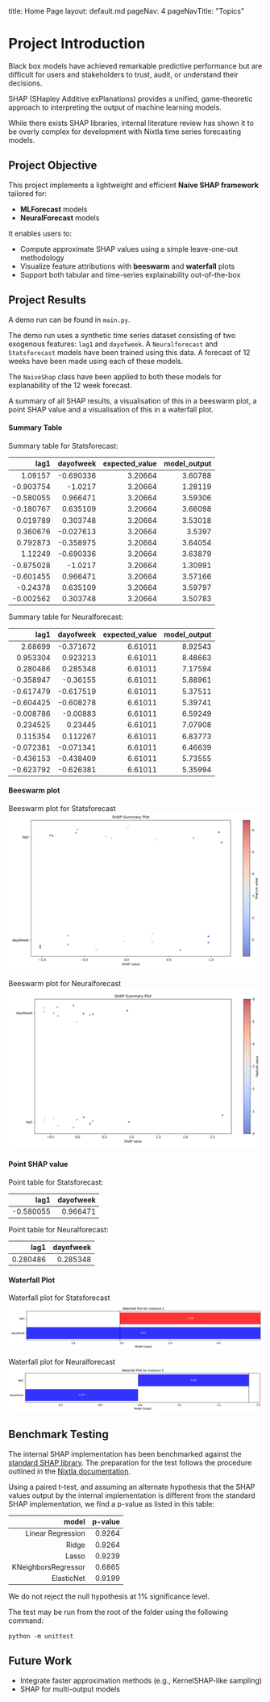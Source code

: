 <frontmatter>
  title: Home Page
  layout: default.md
  pageNav: 4
  pageNavTitle: "Topics"
</frontmatter>

<br>

# Project Introduction

Black box models have achieved remarkable predictive performance but are difficult for users and stakeholders to trust, audit, or understand their decisions.

SHAP (SHapley Additive exPlanations) provides a unified, game-theoretic approach to interpreting the output of machine learning models.

While there exists SHAP libraries, internal literature review has shown it to be overly complex for development with Nixtla time series forecasting models.

## Project Objective

This project implements a lightweight and efficient **Naive SHAP framework** tailored for:

- **MLForecast** models
- **NeuralForecast** models

It enables users to:

- Compute approximate SHAP values using a simple leave-one-out methodology
- Visualize feature attributions with **beeswarm** and **waterfall** plots
- Support both tabular and time-series explainability out-of-the-box

## Project Results

A demo run can be found in `main.py`.

The demo run uses a synthetic time series dataset consisting of two exogenous features: `lag1` and `dayofweek`. A `Neuralforecast` and `Statsforecast` models have been trained
using this data. A forecast of 12 weeks have been made using each of these models.

The `NaiveShap` class have been applied to both these models for explanability of the 12 week forecast.

A summary of all SHAP results, a visualisation of this in a beeswarm plot, a point SHAP value and a visualisation of this in a waterfall plot.

#### Summary Table

Summary table for Statsforecast:

|      lag1 | dayofweek | expected_value | model_output |
| --------: | --------: | -------------: | -----------: |
|   1.09157 | -0.690336 |        3.20664 |      3.60788 |
| -0.903754 |   -1.0217 |        3.20664 |      1.28119 |
| -0.580055 |  0.966471 |        3.20664 |      3.59306 |
| -0.180767 |  0.635109 |        3.20664 |      3.66098 |
|  0.019789 |  0.303748 |        3.20664 |      3.53018 |
|  0.360676 | -0.027613 |        3.20664 |       3.5397 |
|  0.792873 | -0.358975 |        3.20664 |      3.64054 |
|   1.12249 | -0.690336 |        3.20664 |      3.63879 |
| -0.875028 |   -1.0217 |        3.20664 |      1.30991 |
| -0.601455 |  0.966471 |        3.20664 |      3.57166 |
|  -0.24378 |  0.635109 |        3.20664 |      3.59797 |
| -0.002562 |  0.303748 |        3.20664 |      3.50783 |

Summary table for Neuralforecast:

|      lag1 | dayofweek | expected_value | model_output |
| --------: | --------: | -------------: | -----------: |
|   2.68699 | -0.371672 |        6.61011 |      8.92543 |
|  0.953304 |  0.923213 |        6.61011 |      8.48663 |
|  0.280486 |  0.285348 |        6.61011 |      7.17594 |
| -0.358947 |  -0.36155 |        6.61011 |      5.88961 |
| -0.617479 | -0.617519 |        6.61011 |      5.37511 |
| -0.604425 | -0.608278 |        6.61011 |      5.39741 |
| -0.008786 |  -0.00883 |        6.61011 |      6.59249 |
|  0.234525 |   0.23445 |        6.61011 |      7.07908 |
|  0.115354 |  0.112267 |        6.61011 |      6.83773 |
| -0.072381 | -0.071341 |        6.61011 |      6.46639 |
| -0.436153 | -0.438409 |        6.61011 |      5.73555 |
| -0.623792 | -0.626381 |        6.61011 |      5.35994 |

#### Beeswarm plot

Beeswarm plot for Statsforecast
![Beeswarm plot for Statsforecast](./src/sf_beeswarm.png)

Beeswarm plot for Neuralforecast
![Beeswarm plot for Neuralforecast](./src/nf_beeswarm.png)

#### Point SHAP value

Point table for Statsforecast:

|      lag1 | dayofweek |
| --------: | --------: |
| -0.580055 |  0.966471 |

Point table for Neuralforecast:

|     lag1 | dayofweek |
| -------: | --------: |
| 0.280486 |  0.285348 |

#### Waterfall Plot

Waterfall plot for Statsforecast
![Waterfall plot for Statsforecast](./src/sf_waterfall.png)

Waterfall plot for Neuralforecast
![Waterfall plot for Neuralforecast](./src/nf_waterfall.png)

## Benchmark Testing

The internal SHAP implementation has been benchmarked against the [standard SHAP library](https://shap.readthedocs.io/en/latest/). The preparation for the test follows the procedure outlined in the [Nixtla documentation](https://nixtlaverse.nixtla.io/mlforecast/docs/how-to-guides/analyzing_models.html).

Using a paired t-test, and assuming an alternate hypothesis that the SHAP values output by the internal implementation is different from the standard SHAP implementation, we find a p-value as listed in this table:

|               model | p-value |
| ------------------: | ------: |
|   Linear Regression |  0.9264 |
|               Ridge |  0.9264 |
|               Lasso |  0.9239 |
| KNeighborsRegressor |  0.6865 |
|          ElasticNet |  0.9199 |

We do not reject the null hypothesis at 1% significance level.

The test may be run from the root of the folder using the following command:

```
python -m unittest
```

## Future Work

- Integrate faster approximation methods (e.g., KernelSHAP-like sampling)
- SHAP for multi-output models
